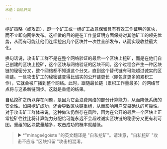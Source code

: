 ```yaml
---
术语：自私开采

---
```

挖矿策略（或攻击），即一个矿工或一组矿工故意保留具有有效工作证明的区块，而不立即向网络发布。这样做的目的是在工作量证明方面保持对其他矿工的领先优势，从而有可能让他们连续挖出几个区块并一次性全部发布，从而实现收益最大化。

换句话说，攻击矿工群不是在整个网络验证的最后一个区块上挖矿，而是在他们自己创建的区块上挖矿，这个区块与网络验证的区块不同。这个过程会产生一种区块链的秘密分叉，整个网络都不知道这个分叉，直到这个替代链有可能超过诚实的区块链。一旦攻击矿工的秘密链变得比诚实的公开链更长（即包含更多的累积工作），它就会被广播到整个网络。此时，跟随最长链（累积工作量最多）的网络节点将与这条新链同步。这就是重组的结果。

自私挖矿之所以存在问题，是因为它会浪费网络的部分计算能力，从而降低系统的安全性。如果挖矿成功，还会导致区块链重组，从而影响用户交易确认的可靠性。对于攻击矿工群体来说，这种做法仍然存在风险，因为在公开的最后一个区块上正常挖矿往往比将计算能力分配给可能永远不会超过诚实区块链的秘密分叉更有利可图。重组的区块数量越多，攻击成功的概率就越低。

> ► *"minageégoïste "的英文翻译是 "自私挖矿"。请注意，"自私挖矿 "攻击不应与 "区块扣留 "攻击相混淆。